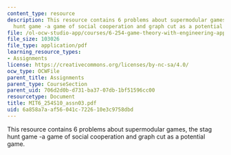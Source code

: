 ```yaml
---
content_type: resource
description: This resource contains 6 problems about supermodular games, the stag
  hunt game -a game of social cooperation and graph cut as a potential game.
file: /ol-ocw-studio-app/courses/6-254-game-theory-with-engineering-applications-spring-2010/6a858a7aaf56041c722610e3c9758dbd_MIT6_254S10_assn03.pdf
file_size: 103026
file_type: application/pdf
learning_resource_types:
- Assignments
license: https://creativecommons.org/licenses/by-nc-sa/4.0/
ocw_type: OCWFile
parent_title: Assignments
parent_type: CourseSection
parent_uid: 706d2d0b-d731-ba37-07db-1bf51596cc00
resourcetype: Document
title: MIT6_254S10_assn03.pdf
uid: 6a858a7a-af56-041c-7226-10e3c9758dbd
---
```

This resource contains 6 problems about supermodular games, the stag hunt game -a game of social cooperation and graph cut as a potential game.